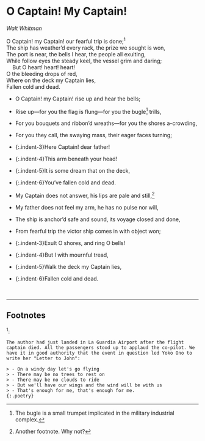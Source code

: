 # O Captain! My Captain!
*Walt Whitman*


O Captain! my Captain! our fearful trip is done;<sup>1</sup>  
The ship has weather’d every rack, the prize we sought is won,  
The port is near, the bells I hear, the people all exulting,  
While follow eyes the steady keel, the vessel grim and daring;  
&nbsp; &nbsp; But O heart! heart! heart!  
       O the bleeding drops of red,  
          Where on the deck my Captain lies,  
            Fallen cold and dead.  



- O Captain! my Captain! rise up and hear the bells; 
- Rise up—for you the flag is flung—for you the bugle[^fn2] trills,
- For you bouquets and ribbon’d wreaths—for you the shores a-crowding,
- For you they call, the swaying mass, their eager faces turning;
- {:.indent-3}Here Captain! dear father!
- {:.indent-4}This arm beneath your head!
- {:.indent-5}It is some dream that on the deck,
- {:.indent-6}You’ve fallen cold and dead.


- My Captain does not answer, his lips are pale and still,[^fn3]
- My father does not feel my arm, he has no pulse nor will,
- The ship is anchor’d safe and sound, its voyage closed and done,
- From fearful trip the victor ship comes in with object won;
- {:.indent-3}Exult O shores, and ring O bells!
- {:.indent-4}But I with mournful tread,
- {:.indent-5}Walk the deck my Captain lies,
- {:.indent-6}Fallen cold and dead.

<br>

---

## Footnotes

<sup>1</sup>: 

	The author had just landed in La Guardia Airport after the flight captain died. All the passengers stood up to applaud the co-pilot. We have it in good authority that the event in question led Yoko Ono to write her "Letter to John":

	> - On a windy day let's go flying
	> - There may be no trees to rest on
	> - There may be no clouds to ride
	> - But we'll have our wings and the wind will be with us
	> - That's enough for me, that's enough for me.
	{:.poetry}

[^fn2]: The bugle is a small trumpet implicated in the military industrial complex.

[^fn3]: Another footnote. Why not? 

